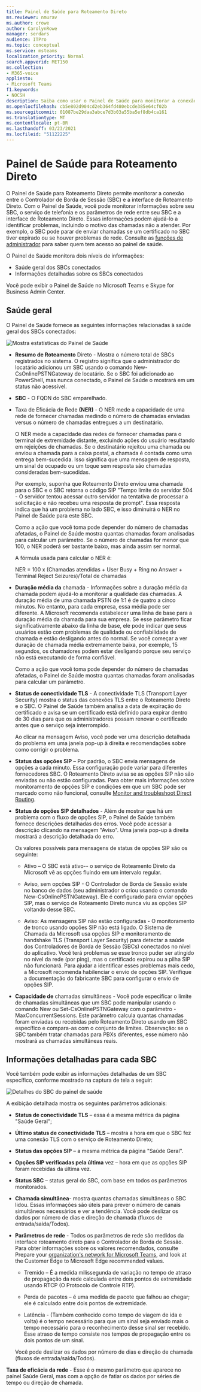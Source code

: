 ```yaml
---
title: Painel de Saúde para Roteamento Direto
ms.reviewer: nmurav
ms.author: crowe
author: CarolynRowe
manager: serdars
audience: ITPro
ms.topic: conceptual
ms.service: msteams
localization_priority: Normal
search.appverid: MET150
ms.collection:
- M365-voice
appliesto:
- Microsoft Teams
f1.keywords:
- NOCSH
description: Saiba como usar o Painel de Saúde para monitorar a conexão entre o Controlador de Borda de Sessão e o Roteamento Direto.
ms.openlocfilehash: cb5e802d904cd2eb364fd480ebcde385e64cf02b
ms.sourcegitcommit: 01087be29daa3abce7d3b03a55ba5ef8db4ca161
ms.translationtype: MT
ms.contentlocale: pt-BR
ms.lasthandoff: 03/23/2021
ms.locfileid: "51122225"
---
```

# <a name="health-dashboard-for-direct-routing"></a>Painel de Saúde para Roteamento Direto

O Painel de Saúde para Roteamento Direto permite monitorar a conexão entre o Controlador de Borda de Sessão (SBC) e a interface de Roteamento Direto.  Com o Painel de Saúde, você pode monitorar informações sobre seu SBC, o serviço de telefonia e os parâmetros de rede entre seu SBC e a interface de Roteamento Direto. Essas informações podem ajudá-lo a identificar problemas, incluindo o motivo das chamadas não a atender. Por exemplo, o SBC pode parar de enviar chamadas se um certificado no SBC tiver expirado ou se houver problemas de rede. Consulte as [funções de administrador](using-admin-roles.md) para saber quem tem acesso ao painel de saúde.

O Painel de Saúde monitora dois níveis de informações:

- Saúde geral dos SBCs conectados
- Informações detalhadas sobre os SBCs conectados

Você pode exibir o Painel de Saúde no Microsoft Teams e Skype for Business Admin Center.

## <a name="overall-health"></a>Saúde geral

O Painel de Saúde fornece as seguintes informações relacionadas à saúde geral dos SBCs conectados:

 ![Mostra estatísticas do Painel de Saúde](media/direct-routing-dashboard-stats1.png)

- **Resumo de Roteamento** Direto - Mostra o número total de SBCs registrados no sistema. O registro significa que o administrador do locatário adicionou um SBC usando o comando New-CsOnlinePSTNGateway de locatário. Se o SBC foi adicionado ao PowerShell, mas nunca conectado, o Painel de Saúde o mostrará em um status não acessível.

- **SBC** - O FQDN do SBC emparelhado.

- Taxa de Eficácia de Rede **(NER)** - O NER mede a capacidade de uma rede de fornecer chamadas medindo o número de chamadas enviadas versus o número de chamadas entregues a um destinatário.  

   O NER mede a capacidade das redes de fornecer chamadas para o terminal de extremidade distante, excluindo ações do usuário resultando em rejeições de chamadas.  Se o destinatário rejeitou uma chamada ou enviou a chamada para a caixa postal, a chamada é contada como uma entrega bem-sucedida. Isso significa que uma mensagem de resposta, um sinal de ocupado ou um toque sem resposta são chamadas consideradas bem-sucedidas.
  
   Por exemplo, suponha que Roteamento Direto enviou uma chamada para o SBC e o SBC retorna o código SIP "Tempo limite do servidor 504 - O servidor tentou acessar outro servidor na tentativa de processar a solicitação e não recebeu uma resposta de prompt". Essa resposta indica que há um problema no lado SBC, e isso diminuirá o NER no Painel de Saúde para este SBC.
  
   Como a ação que você toma pode depender do número de chamadas afetadas, o Painel de Saúde mostra quantas chamadas foram analisadas para calcular um parâmetro. Se o número de chamadas for menor que 100, o NER poderá ser bastante baixo, mas ainda assim ser normal.

   A fórmula usada para calcular o NER é:

   NER = 100 x (Chamadas atendidas + User Busy + Ring no Answer + Terminal Reject Seizures)/Total de chamadas

- **Duração média da** chamada - Informações sobre a duração média da chamada podem ajudá-lo a monitorar a qualidade das chamadas. A duração média de uma chamada PSTN de 1:1 é de quatro a cinco minutos.  No entanto, para cada empresa, essa média pode ser diferente.  A Microsoft recomenda estabelecer uma linha de base para a duração média da chamada para sua empresa. Se esse parâmetro ficar significativamente abaixo da linha de base, ele pode indicar que seus usuários estão com problemas de qualidade ou confiabilidade de chamada e estão desligando antes do normal. Se você começar a ver duração de chamada média extremamente baixa, por exemplo, 15 segundos, os chamadores podem estar desligando porque seu serviço não está executando de forma confiável.

   Como a ação que você toma pode depender do número de chamadas afetadas, o Painel de Saúde mostra quantas chamadas foram analisadas para calcular um parâmetro.

- **Status de conectividade TLS** - A conectividade TLS (Transport Layer Security) mostra o status das conexões TLS entre o Roteamento Direto e o SBC. O Painel de Saúde também analisa a data de expiração do certificado e avisa se um certificado está definido para expirar dentro de 30 dias para que os administradores possam renovar o certificado antes que o serviço seja interrompido.

   Ao clicar na mensagem Aviso, você pode ver uma descrição detalhada do problema em uma janela pop-up à direita e recomendações sobre como corrigir o problema.

- **Status das opções SIP** – Por padrão, o SBC envia mensagens de opções a cada minuto. Essa configuração pode variar para diferentes fornecedores SBC. O Roteamento Direto avisa se as opções SIP não são enviadas ou não estão configuradas. Para obter mais informações sobre monitoramento de opções SIP e condições em que um SBC pode ser marcado como não funcional, consulte [Monitor and troubleshoot Direct Routing](direct-routing-monitor-and-troubleshoot.md).

- **Status de opções SIP detalhados** - Além de mostrar que há um problema com o fluxo de opções SIP, o Painel de Saúde também fornece descrições detalhadas dos erros. Você pode acessar a descrição clicando na mensagem "Aviso". Uma janela pop-up à direita mostrará a descrição detalhada do erro.

   Os valores possíveis para mensagens de status de opções SIP são os seguinte:

    - Ativo – O SBC está ativo-- o serviço de Roteamento Direto da Microsoft vê as opções fluindo em um intervalo regular.

    - Aviso, sem opções SIP - O Controlador de Borda de Sessão existe no banco de dados (seu administrador o criou usando o comando New-CsOnlinePSTNGateway). Ele é configurado para enviar opções SIP, mas o serviço de Roteamento Direto nunca viu as opções SIP voltando desse SBC.

    - Aviso: As mensagens SIP não estão configuradas - O monitoramento de tronco usando opções SIP não está ligado. O Sistema de Chamada da Microsoft usa opções SIP e monitoramento de handshake TLS (Transport Layer Security) para detectar a saúde dos Controladores de Borda de Sessão (SBCs) conectados no nível do aplicativo. Você terá problemas se esse tronco puder ser atingido no nível da rede (por ping), mas o certificado expirou ou a pilha SIP não funcionará. Para ajudar a identificar esses problemas mais cedo, a Microsoft recomenda habilenciar o envio de opções SIP. Verifique a documentação do fabricante SBC para configurar o envio de opções SIP.

- **Capacidade de** chamadas simultâneas - Você pode especificar o limite de chamadas simultâneas que um SBC pode manipular usando o comando New ou Set-CsOnlinePSTNGateway com o parâmetro -MaxConcurrentSessions. Este parâmetro calcula quantas chamadas foram enviadas ou recebidas pelo Roteamento Direto usando um SBC específico e compara-as com o conjunto de limites. Observação: se o SBC também tratar chamadas para PBXs diferentes, esse número não mostrará as chamadas simultâneas reais.

## <a name="detailed-information-for-each-sbc"></a>Informações detalhadas para cada SBC

Você também pode exibir as informações detalhadas de um SBC específico, conforme mostrado na captura de tela a seguir:

![Detalhes do SBC do painel de saúde](media/direct-routing-dashboard-SBC-detail1.png)

A exibição detalhada mostra os seguintes parâmetros adicionais:

- **Status de conectividade TLS** – essa é a mesma métrica da página "Saúde Geral";

- **Último status de conectividade TLS** – mostra a hora em que o SBC fez uma conexão TLS com o serviço de Roteamento Direto;

- **Status das opções SIP** – a mesma métrica da página "Saúde Geral".

- **Opções SIP verificadas pela última** vez – hora em que as opções SIP foram recebidas da última vez.

- **Status SBC** – status geral do SBC, com base em todos os parâmetros monitorados.

- **Chamada simultânea**- mostra quantas chamadas simultâneas o SBC lidou. Essas informações são úteis para prever o número de canais simultâneos necessários e ver a tendência. Você pode deslizar os dados por número de dias e direção de chamada (fluxos de entrada/saída/Todos).

- **Parâmetros de rede** - Todos os parâmetros de rede são medidos da interface roteamento direto para o Controlador de Borda de Sessão. Para obter informações sobre os valores recomendados, consulte Prepare your [organization's network for Microsoft Teams](./prepare-network.md), and look at the Customer Edge to Microsoft Edge recommended values.

   - Tremido – É a medida milissegunda de variação no tempo de atraso de propagação da rede calculada entre dois pontos de extremidade usando RTCP (O Protocolo de Controle RTP).

   - Perda de pacotes – é uma medida de pacote que falhou ao chegar; ele é calculado entre dois pontos de extremidade.

   - Latência - (Também conhecido como tempo de viagem de ida e volta) é o tempo necessário para que um sinal seja enviado mais o tempo necessário para o reconhecimento desse sinal ser recebido. Esse atraso de tempo consiste nos tempos de propagação entre os dois pontos de um sinal.

   Você pode deslizar os dados por número de dias e direção de chamada (fluxos de entrada/saída/Todos).

**Taxa de eficácia da rede** - Esse é o mesmo parâmetro que aparece no painel Saúde Geral, mas com a opção de fatiar os dados por séries de tempo ou direção de chamada.
